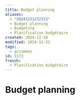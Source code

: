 ```yaml
---
title: Budget planning
aliases:
  - "20241231232313"
  - Budget planning
  - Budgeting
  - Planification budgétaire
created: 2024-12-18
modified: 2024-12-31
tags:
  - gccommon
id: 1173
french:
  - Planification budgétaire
---
```

# Budget planning
